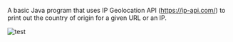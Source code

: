 A basic Java program that uses IP Geolocation API (https://ip-api.com/) to print out the country of origin for a given URL or an IP.

![test](https://user-images.githubusercontent.com/93988209/158554844-7d95a65d-bb26-4240-88fd-a89118d2d384.gif)
